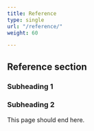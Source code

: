 ```yaml
---
title: Reference
type: single
url: "/reference/"
weight: 60

---
```


## Reference section

### Subheading 1

### Subheading 2

This page should end here.